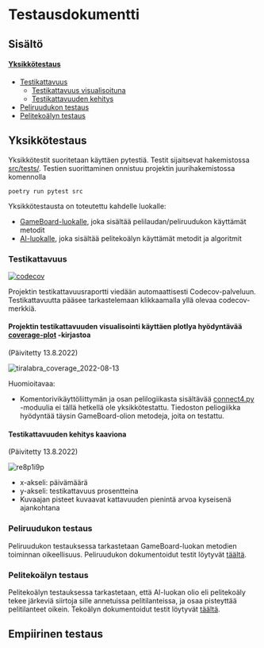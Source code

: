 # Testausdokumentti
## Sisältö
#### [Yksikkötestaus](https://github.com/rheikkinen/tiralabra-connect4/blob/main/dokumentaatio/testausdokumentti.md#yksikk%C3%B6testaus)
- [Testikattavuus](https://github.com/rheikkinen/tiralabra-connect4/blob/main/dokumentaatio/testausdokumentti.md#testikattavuus)
  - [Testikattavuus visualisoituna](https://github.com/rheikkinen/tiralabra-connect4/blob/main/dokumentaatio/testausdokumentti.md#projektin-testikattavuuden-visualisointi-k%C3%A4ytt%C3%A4en-plotlya-hy%C3%B6dynt%C3%A4v%C3%A4%C3%A4-coverage-plot--kirjastoa)
  - [Testikattavuuden kehitys](https://github.com/rheikkinen/tiralabra-connect4/blob/main/dokumentaatio/testausdokumentti.md#testikattavuuden-kehitys-kaaviona)
- [Peliruudukon testaus](https://github.com/rheikkinen/tiralabra-connect4/blob/main/dokumentaatio/testausdokumentti.md#peliruudukon-testaus)
- [Pelitekoälyn testaus](https://github.com/rheikkinen/tiralabra-connect4/blob/main/dokumentaatio/testausdokumentti.md#peliteko%C3%A4lyn-testaus)

## Yksikkötestaus
Yksikkötestit suoritetaan käyttäen pytestiä. Testit sijaitsevat hakemistossa [src/tests/](https://github.com/rheikkinen/tiralabra-connect4/tree/main/src/tests). Testien suorittaminen onnistuu projektin juurihakemistossa komennolla
```
poetry run pytest src
```

Yksikkötestausta on toteutettu kahdelle luokalle:
- [GameBoard-luokalle](https://github.com/rheikkinen/tiralabra-connect4/blob/85a3ee4cff2e01c8c30b5b4d10c7df38432e1cd5/src/gameboard.py#L6), joka sisältää pelilaudan/peliruudukon käyttämät metodit
- [AI-luokalle](https://github.com/rheikkinen/tiralabra-connect4/blob/85a3ee4cff2e01c8c30b5b4d10c7df38432e1cd5/src/ai.py#L7), joka sisältää pelitekoälyn käyttämät metodit ja algoritmit

### Testikattavuus 
[![codecov](https://codecov.io/gh/rheikkinen/tiralabra-connect4/branch/main/graph/badge.svg?token=HXE9OXQ3R4)](https://codecov.io/gh/rheikkinen/tiralabra-connect4)

Projektin testikattavuusraportti viedään automaattisesti Codecov-palveluun. Testikattavuutta pääsee tarkastelemaan klikkaamalla yllä olevaa codecov-merkkiä.

#### Projektin testikattavuuden visualisointi käyttäen plotlya hyödyntävää [coverage-plot](https://pypi.org/project/coverage-plot/) -kirjastoa
(Päivitetty 13.8.2022)

![tiralabra_coverage_2022-08-13](https://user-images.githubusercontent.com/32366546/184479447-7ed3f91b-f0fd-4613-8178-4269afacbc3d.png)

Huomioitavaa: 
- Komentorivikäyttöliittymän ja osan pelilogiikasta sisältävää [connect4.py](https://github.com/rheikkinen/tiralabra-connect4/blob/85a3ee4cff2e01c8c30b5b4d10c7df38432e1cd5/src/connect4.py) -moduulia ei tällä hetkellä ole yksikkötestattu. Tiedoston peliogiikka hyödyntää täysin GameBoard-olion metodeja, joita on testattu.


#### Testikattavuuden kehitys kaaviona
(Päivitetty 13.8.2022)

![re8p1i9p](https://user-images.githubusercontent.com/32366546/184478343-4d9f3835-97d5-4625-865f-b9b046a940f4.png)

- x-akseli: päivämäärä
- y-akseli: testikattavuus prosentteina
- Kuvaajan pisteet kuvaavat kattavuuden pienintä arvoa kyseisenä ajankohtana

### Peliruudukon testaus
Peliruudukon testauksessa tarkastetaan GameBoard-luokan metodien toiminnan oikeellisuus. Peliruudukon dokumentoidut testit löytyvät [täältä](https://github.com/rheikkinen/tiralabra-connect4/blob/main/src/tests/gameboard_test.py).

### Pelitekoälyn testaus
Pelitekoälyn testauksessa tarkastetaan, että AI-luokan olio eli pelitekoäly tekee järkeviä siirtoja sille annetuissa pelitilanteissa, ja osaa pisteyttää pelitilanteet oikein. Tekoälyn dokumentoidut testit löytyvät [täältä](https://github.com/rheikkinen/tiralabra-connect4/blob/main/src/tests/ai_test.py).

## Empiirinen testaus
